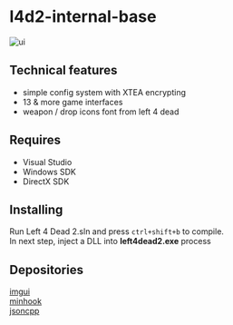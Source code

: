 # l4d2-internal-base
![ui](https://github.com/xastrix/l4d2-internal-base/blob/master/media/ui.png)
## Technical features
- simple config system with XTEA encrypting
- 13 & more game interfaces
- weapon / drop icons font from left 4 dead
## Requires
- Visual Studio
- Windows SDK
- DirectX SDK
## Installing
Run Left 4 Dead 2.sln and press ```ctrl+shift+b``` to compile.  
In next step, inject a DLL into **left4dead2.exe** process
## Depositories
[imgui](https://github.com/ocornut/imgui)  
[minhook](https://github.com/TsudaKageyu/minhook)  
[jsoncpp](https://github.com/open-source-parsers/jsoncpp)
